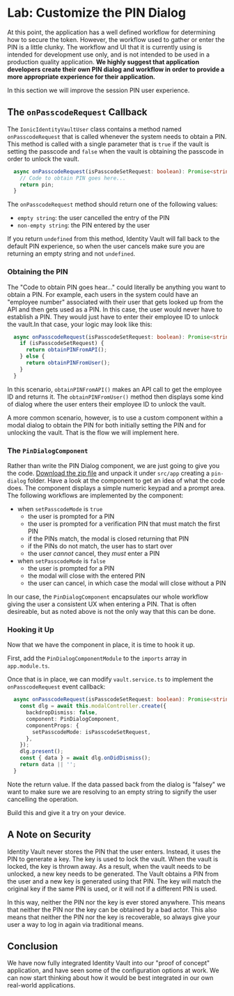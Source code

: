 # Lab: Customize the PIN Dialog

At this point, the application has a well defined workflow for determining how to secure the token. However, the workflow used to gather or enter the PIN is a little clunky. The workflow and UI that it is currently using is intended for development use only, and is not intended to be used in a production quality application. **We highly suggest that application developers create their own PIN dialog and workflow in order to provide a more appropriate experience for their application.**

In this section we will improve the session PIN user experience.

## The `onPasscodeRequest` Callback

The `IonicIdentityVaultUser` class contains a method named `onPasscodeRequest` that is called whenever the system needs to obtain a PIN. This method is called with a single parameter that is `true` if the vault is setting the passcode and `false` when the vault is obtaining the passcode in order to unlock the vault.

```TypeScript
  async onPasscodeRequest(isPasscodeSetRequest: boolean): Promise<string> {
    // Code to obtain PIN goes here...
    return pin;
  }
```

The `onPasscodeRequest` method should return one of the following values:

- `empty string`: the user cancelled the entry of the PIN
- `non-empty string`: the PIN entered by the user

If you return `undefined` from this method, Identity Vault will fall back to the default PIN experience, so when the user cancels make sure you are returning an empty string and not `undefined`.

### Obtaining the PIN

The "Code to obtain PIN goes hear..." could literally be anything you want to obtain a PIN. For example, each users in the system could have an "employee number" associated with their user that gets looked up from the API and then gets used as a PIN. In this case, the user would never have to establish a PIN. They would just have to enter their employee ID to unlock the vault.In that case, your logic may look like this:

```TypeScript
  async onPasscodeRequest(isPasscodeSetRequest: boolean): Promise<string> {
    if (isPasscodeSetRequest) {
      return obtainPINFromAPI();
    } else {
      return obtainPINFromUser();
    }
  }
```

In this scenario, `obtainPINFromAPI()` makes an API call to get the employee ID and returns it. The `obtainPINFromUser()` method then displays some kind of dialog where the user enters their employee ID to unlock the vault.

A more common scenario, however, is to use a custom component within a modal dialog to obtain the PIN for both initially setting the PIN and for unlocking the vault. That is the flow we will implement here.

### The `PinDialogComponent`

Rather than write the PIN Dialog component, we are just going to give you the code. <a download href="/assets/packages/ionic-angular/pin-dialog.zip">Download the zip file</a> and unpack it under `src/app` creating a `pin-dialog` folder. Have a look at the component to get an idea of what the code does. The component displays a simple numeric keypad and a prompt area. The following workflows are implemented by the component:

- when `setPasscodeMode` is `true`
  - the user is prompted for a PIN
  - the user is prompted for a verification PIN that must match the first PIN
  - if the PINs match, the modal is closed returning that PIN
  - if the PINs do not match, the user has to start over
  - the user _cannot_ cancel, they _must_ enter a PIN
- when `setPasscodeMode` is `false`
  - the user is prompted for a PIN
  - the modal will close with the entered PIN
  - the user can cancel, in which case the modal will close without a PIN

In our case, the `PinDialogComponent` encapsulates our whole workflow giving the user a consistent UX when entering a PIN. That is often desireable, but as noted above is not the only way that this can be done.

### Hooking it Up

Now that we have the component in place, it is time to hook it up.

First, add the `PinDialogComponentModule` to the `imports` array in `app.module.ts`.

Once that is in place, we can modify `vault.service.ts` to implement the `onPasscodeRequest` event callback:

```TypeScript
  async onPasscodeRequest(isPasscodeSetRequest: boolean): Promise<string> {
    const dlg = await this.modalController.create({
      backdropDismiss: false,
      component: PinDialogComponent,
      componentProps: {
        setPasscodeMode: isPasscodeSetRequest,
      },
    });
    dlg.present();
    const { data } = await dlg.onDidDismiss();
    return data || '';
  }
```

Note the return value. If the data passed back from the dialog is "falsey" we want to make sure we are resolving to an empty string to signify the user cancelling the operation.

Build this and give it a try on your device.

## A Note on Security

Identity Vault never stores the PIN that the user enters. Instead, it uses the PIN to generate a key. The key is used to lock the vault. When the vault is locked, the key is thrown away. As a result, when the vault needs to be unlocked, a new key needs to be generated. The Vault obtains a PIN from the user and a new key is generated using that PIN. The key will match the original key if the same PIN is used, or it will not if a different PIN is used.

In this way, neither the PIN nor the key is ever stored anywhere. This means that neither the PIN nor the key can be obtained by a bad actor. This also means that neither the PIN nor the key is recoverable, so always give your user a way to log in again via traditional means.

## Conclusion

We have now fully integrated Identity Vault into our "proof of concept" application, and have seen some of the configuration options at work. We can now start thinking about how it would be best integrated in our own real-world applications.
